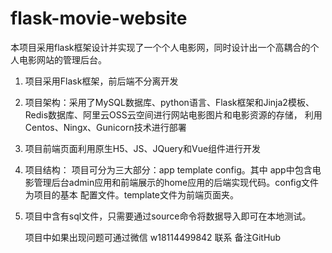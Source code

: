 # flask-movie-website
本项目采用flask框架设计并实现了一个个人电影网，同时设计出一个高耦合的个人电影网站的管理后台。
1. 项目采用Flask框架，前后端不分离开发
2. 项目架构：采用了MySQL数据库、python语言、Flask框架和Jinja2模板、Redis数据库、阿里云OSS云空间进行网站电影图片和电影资源的存储，
   利用Centos、Ningx、Gunicorn技术进行部署
3. 项目前端页面利用原生H5、JS、JQuery和Vue组件进行开发
4. 项目结构： 项目可分为三大部分：app template config。其中 app中包含电影管理后台admin应用和前端展示的home应用的后端实现代码。config文件为项目的基本    配置文件。template文件为前端页面夹。
5. 项目中含有sql文件，只需要通过source命令将数据导入即可在本地测试。  

   项目中如果出现问题可通过微信 w18114499842 联系 备注GitHub
